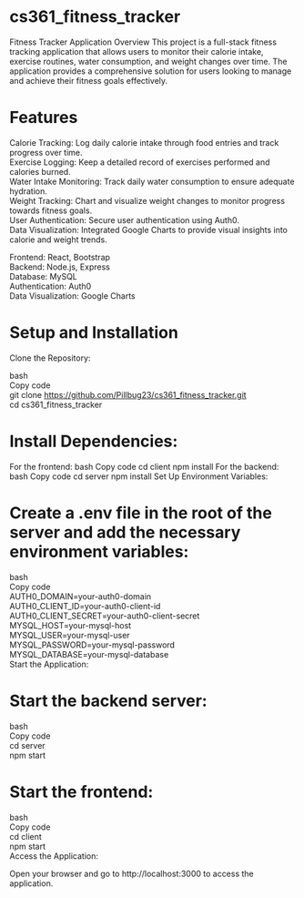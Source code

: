 # cs361_fitness_tracker

Fitness Tracker Application
Overview
This project is a full-stack fitness tracking application that allows users to monitor their calorie intake, exercise routines, water consumption, and weight changes over time. The application provides a comprehensive solution for users looking to manage and achieve their fitness goals effectively.

# Features
Calorie Tracking: Log daily calorie intake through food entries and track progress over time.<br>
Exercise Logging: Keep a detailed record of exercises performed and calories burned.<br>
Water Intake Monitoring: Track daily water consumption to ensure adequate hydration.<br>
Weight Tracking: Chart and visualize weight changes to monitor progress towards fitness goals.<br>
User Authentication: Secure user authentication using Auth0.<br>
Data Visualization: Integrated Google Charts to provide visual insights into calorie and weight trends.<br>

Frontend: React, Bootstrap<br>
Backend: Node.js, Express<br>
Database: MySQL<br>
Authentication: Auth0<br>
Data Visualization: Google Charts<br>

# Setup and Installation

Clone the Repository:

bash<br>
Copy code<br>
git clone https://github.com/Pillbug23/cs361_fitness_tracker.git<br>
cd cs361_fitness_tracker<br>

# Install Dependencies:

For the frontend:
bash
Copy code
cd client
npm install
For the backend:
bash
Copy code
cd server
npm install
Set Up Environment Variables:

# Create a .env file in the root of the server and add the necessary environment variables:
bash<br>
Copy code<br>
AUTH0_DOMAIN=your-auth0-domain<br>
AUTH0_CLIENT_ID=your-auth0-client-id<br>
AUTH0_CLIENT_SECRET=your-auth0-client-secret<br>
MYSQL_HOST=your-mysql-host<br>
MYSQL_USER=your-mysql-user<br>
MYSQL_PASSWORD=your-mysql-password<br>
MYSQL_DATABASE=your-mysql-database<br>
Start the Application:<br>

# Start the backend server:
bash<br>
Copy code<br>
cd server<br>
npm start<br>

# Start the frontend:
bash<br>
Copy code<br>
cd client<br>
npm start<br>
Access the Application:<br>

Open your browser and go to http://localhost:3000 to access the application.



